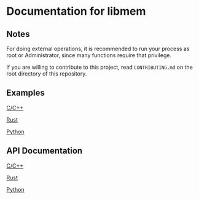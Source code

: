 # Documentation for libmem

## Notes

For doing external operations, it is recommended to run your process as root or Administrator, since many functions require that privilege.

If you are willing to contribute to this project, read `CONTRIBUTING.md` on the root directory of this repository.

## Examples

[C/C++](../examples/c)

[Rust](../examples/rust)

[Python](../examples/python)

## API Documentation

[C/C++](api/c)

[Rust](api/rust)

[Python](api/python)
